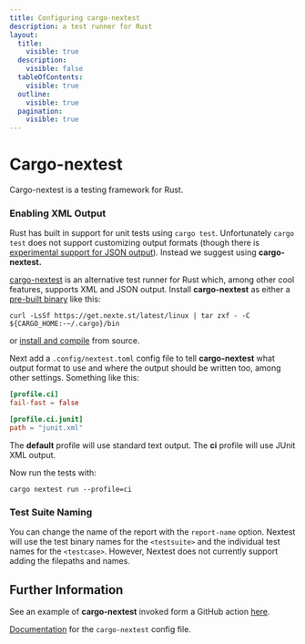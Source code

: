 ```yaml
---
title: Configuring cargo-nextest
description: a test runner for Rust
layout:
  title:
    visible: true
  description:
    visible: false
  tableOfContents:
    visible: true
  outline:
    visible: true
  pagination:
    visible: true
---
```


# Cargo-nextest

Cargo-nextest is a testing framework for Rust.

### Enabling XML Output

Rust has built in support for unit tests using `cargo test`.  Unfortunately `cargo test` does not support customizing output formats (though there is [experimental support for JSON output](https://doc.rust-lang.org/beta/test/enum.OutputFormat.html)). Instead we suggest using **cargo-nextest.**

[cargo-nextest](https://nexte.st/) is an alternative test runner for Rust which, among other cool features, supports XML and JSON output. Install **cargo-nextest** as either a [pre-built binary](https://nexte.st/book/installation) like this:

```shell
curl -LsSf https://get.nexte.st/latest/linux | tar zxf - -C ${CARGO_HOME:-~/.cargo}/bin
```
or [install and compile](https://nexte.st/book/installing-from-source) from source.

Next add a `.config/nextest.toml`  config file to tell **cargo-nextest** what output format to use and where the output should be written too, among other settings. Something like this:

```toml
[profile.ci]
fail-fast = false

[profile.ci.junit]
path = "junit.xml"
```
The **default** profile will use standard text output. The **ci** profile will use JUnit XML output.

Now run the tests with: 

```undefined
cargo nextest run --profile=ci
```


### Test Suite Naming

You can change the name of the report with the `report-name` option.  Nextest will use the test binary names for the `<testsuite>` and the individual test names for the `<testcase>`. However, Nextest does not currently support adding the filepaths and names.



## Further Information
See an example of **cargo-nextest** invoked form a GitHub action [here](https://github.com/trunk-io/flake-factory/blob/main/.github/workflows/rust-tests.yaml).

[Documentation](https://nexte.st/book/configuration) for the `cargo-nextest` config file.
